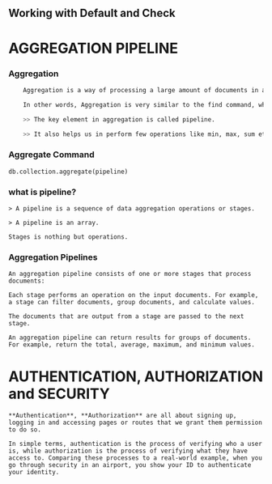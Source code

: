 ## Working with Default and Check
# AGGREGATION PIPELINE

### Aggregation
```bash
    Aggregation is a way of processing a large amount of documents in a collection by means of passing them through different stages.

    In other words, Aggregation is very similar to the find command, where you provide the criteria for your query in form of JSON documents.

    >> The key element in aggregation is called pipeline.

    >> It also helps us in perform few operations like min, max, sum etc.

```


### Aggregate Command
    db.collection.aggregate(pipeline)


### what is pipeline?
    > A pipeline is a sequence of data aggregation operations or stages.

    > A pipeline is an array.

    Stages is nothing but operations.


### Aggregation Pipelines
```
An aggregation pipeline consists of one or more stages that process documents:

Each stage performs an operation on the input documents. For example, a stage can filter documents, group documents, and calculate values.

The documents that are output from a stage are passed to the next stage.

An aggregation pipeline can return results for groups of documents. For example, return the total, average, maximum, and minimum values.

```


# AUTHENTICATION, AUTHORIZATION and SECURITY

```
**Authentication**, **Authorization** are all about signing up, logging in and accessing pages or routes that we grant them permission to do so.
```


```
In simple terms, authentication is the process of verifying who a user is, while authorization is the process of verifying what they have access to. Comparing these processes to a real-world example, when you go through security in an airport, you show your ID to authenticate your identity.
```